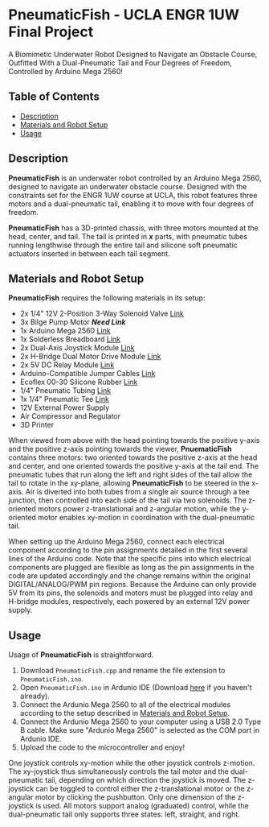 # PneumaticFish - UCLA ENGR 1UW Final Project

A Biomimetic Underwater Robot Designed to Navigate an Obstacle Course, Outfitted With a Dual-Pneumatic Tail and Four Degrees of Freedom, Controlled by Arduino Mega 2560!


## Table of Contents

* [Description](#description)
* [Materials and Robot Setup](#materials-and-robot-setup)
* [Usage](#usage)

## Description

**PneumaticFish** is an underwater robot controlled by an Arduino Mega 2560, designed to navigate an underwater obstacle course. Designed with the constraints set for the ENGR 1UW course at UCLA, this robot features three motors and a dual-pneumatic tail, enabling it to move with four degrees of freedom. <br/>

**PneumaticFish** has a 3D-printed chassis, with three motors mounted at the head, center, and tail. The tail is printed in _**x**_ parts, with pneumatic tubes running lengthwise through the entire tail and silicone soft pneumatic actuators inserted in between each tail segment. 

## Materials and Robot Setup

**PneumaticFish** requires the following materials in its setup: 
* 2x 1/4" 12V 2-Position 3-Way Solenoid Valve [Link](https://a.co/d/4U33Og6)
* 3x Bilge Pump Motor _**Need Link**_
* 1x Arduino Mega 2560 [Link](https://a.co/d/d7fq8C4)
* 1x Solderless Breadboard [Link](https://a.co/d/1CJI7wi)
* 2x Dual-Axis Joystick Module [Link](https://a.co/d/fT2if6U)
* 2x H-Bridge Dual Motor Drive Module [Link](https://a.co/d/jiryVRq)
* 2x 5V DC Relay Module [Link](https://a.co/d/7KeYKjm)
* Arduino-Compatible Jumper Cables [Link](https://a.co/d/d7FMUgr)
* Ecoflex 00-30 Silicone Rubber [Link](https://a.co/d/eTcQRdR)
* 1/4" Pneumatic Tubing [Link](https://a.co/d/9IjC0PE)
* 1x 1/4" Pneumatic Tee [Link](https://a.co/d/dHwe9kc)
* 12V External Power Supply
* Air Compressor and Regulator
* 3D Printer

When viewed from above with the head pointing towards the positive y-axis and the positive z-axis pointing towards the viewer, **PnuematicFish** contains three motors: two oriented towards the positive z-axis at the head and center, and one oriented towards the positive y-axis at the tail end. The pneumatic tubes that run along the left and right sides of the tail allow the tail to rotate in the xy-plane, allowing **PneumaticFish** to be steered in the x-axis. Air is diverted into both tubes from a single air source through a tee junction, then controlled into each side of the tail via two solenoids. The z-oriented motors power z-translational and z-angular motion, while the y-oriented motor enables xy-motion in coordination with the dual-pneumatic tail. <br/>

When setting up the Arduino Mega 2560, connect each electrical component according to the pin assignments detailed in the first several lines of the Arduino code. Note that the specific pins into which electrical components are plugged are flexible as long as the pin assignments in the code are updated accordingly and the change remains within the original DIGITAL/ANALOG/PWM pin regions. Because the Arduino can only provide 5V from its pins, the solenoids and motors must be plugged into relay and H-bridge modules, respectively, each powered by an external 12V power supply. 

## Usage

Usage of **PneumaticFish** is straightforward. 
1. Download `PneumaticFish.cpp` and rename the file extension to `PneumaticFish.ino`.
2. Open `PneumaticFish.ino` in Ardunio IDE (Download [here](https://www.arduino.cc/en/software/) if you haven't already).
3. Connect the Ardunio Mega 2560 to all of the electrical modules according to the setup described in [Materials and Robot Setup](#materials-and-robot-setup).
4. Connect the Ardunio Mega 2560 to your computer using a USB 2.0 Type B cable. Make sure "Ardunio Mega 2560" is selected as the COM port in Ardunio IDE.
5. Upload the code to the microcontroller and enjoy!

One joystick controls xy-motion while the other joystick controls z-motion. The xy-joystick thus simultaneously controls the tail motor and the dual-pneumatic tail, depending on which direction the joystick is moved. The z-joystick can be toggled to control either the z-translational motor or the z-angular motor by clicking the pushbutton. Only one dimension of the z-joystick is used. All motors support analog (graduated) control, while the dual-pneumatic tail only supports three states: left, straight, and right. 
